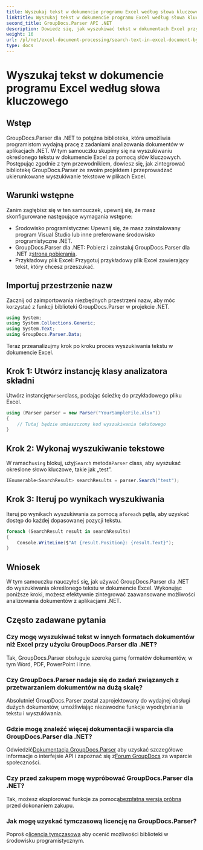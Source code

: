 ```yaml
---
title: Wyszukaj tekst w dokumencie programu Excel według słowa kluczowego
linktitle: Wyszukaj tekst w dokumencie programu Excel według słowa kluczowego
second_title: GroupDocs.Parser API .NET
description: Dowiedz się, jak wyszukiwać tekst w dokumentach Excel przy użyciu GroupDocs.Parser dla .NET. Zintegruj zaawansowane możliwości wyszukiwania tekstu z aplikacjami .NET.
weight: 16
url: /pl/net/excel-document-processing/search-text-in-excel-document-by-keyword/
type: docs
---
```

# Wyszukaj tekst w dokumencie programu Excel według słowa kluczowego

## Wstęp
GroupDocs.Parser dla .NET to potężna biblioteka, która umożliwia programistom wydajną pracę z zadaniami analizowania dokumentów w aplikacjach .NET. W tym samouczku skupimy się na wyszukiwaniu określonego tekstu w dokumencie Excel za pomocą słów kluczowych. Postępując zgodnie z tym przewodnikiem, dowiesz się, jak zintegrować bibliotekę GroupDocs.Parser ze swoim projektem i przeprowadzać ukierunkowane wyszukiwanie tekstowe w plikach Excel.
## Warunki wstępne
Zanim zagłębisz się w ten samouczek, upewnij się, że masz skonfigurowane następujące wymagania wstępne:
- Środowisko programistyczne: Upewnij się, że masz zainstalowany program Visual Studio lub inne preferowane środowisko programistyczne .NET.
-  GroupDocs.Parser dla .NET: Pobierz i zainstaluj GroupDocs.Parser dla .NET z[strona pobierania](https://releases.groupdocs.com/parser/net/).
- Przykładowy plik Excel: Przygotuj przykładowy plik Excel zawierający tekst, który chcesz przeszukać.

## Importuj przestrzenie nazw
Zacznij od zaimportowania niezbędnych przestrzeni nazw, aby móc korzystać z funkcji biblioteki GroupDocs.Parser w projekcie .NET.
```csharp
using System;
using System.Collections.Generic;
using System.Text;
using GroupDocs.Parser.Data;
```

Teraz przeanalizujmy krok po kroku proces wyszukiwania tekstu w dokumencie Excel.
## Krok 1: Utwórz instancję klasy analizatora składni
 Utwórz instancję`Parser`class, podając ścieżkę do przykładowego pliku Excel.
```csharp
using (Parser parser = new Parser("YourSampleFile.xlsx"))
{
    // Tutaj będzie umieszczony kod wyszukiwania tekstowego
}
```
## Krok 2: Wykonaj wyszukiwanie tekstowe
 W ramach`using` blokuj, użyj`Search` metoda`Parser` class, aby wyszukać określone słowo kluczowe, takie jak „test”.
```csharp
IEnumerable<SearchResult> searchResults = parser.Search("test");
```
## Krok 3: Iteruj po wynikach wyszukiwania
 Iteruj po wynikach wyszukiwania za pomocą a`foreach` pętla, aby uzyskać dostęp do każdej dopasowanej pozycji tekstu.
```csharp
foreach (SearchResult result in searchResults)
{
    Console.WriteLine($"At {result.Position}: {result.Text}");
}
```

## Wniosek
W tym samouczku nauczyłeś się, jak używać GroupDocs.Parser dla .NET do wyszukiwania określonego tekstu w dokumencie Excel. Wykonując poniższe kroki, możesz efektywnie zintegrować zaawansowane możliwości analizowania dokumentów z aplikacjami .NET.

## Często zadawane pytania
### Czy mogę wyszukiwać tekst w innych formatach dokumentów niż Excel przy użyciu GroupDocs.Parser dla .NET?
Tak, GroupDocs.Parser obsługuje szeroką gamę formatów dokumentów, w tym Word, PDF, PowerPoint i inne.
### Czy GroupDocs.Parser nadaje się do zadań związanych z przetwarzaniem dokumentów na dużą skalę?
Absolutnie! GroupDocs.Parser został zaprojektowany do wydajnej obsługi dużych dokumentów, umożliwiając niezawodne funkcje wyodrębniania tekstu i wyszukiwania.
### Gdzie mogę znaleźć więcej dokumentacji i wsparcia dla GroupDocs.Parser dla .NET?
 Odwiedzić[Dokumentacja GroupDocs.Parser](https://tutorials.groupdocs.com/parser/net/) aby uzyskać szczegółowe informacje o interfejsie API i zapoznać się z[Forum GroupDocs](https://forum.groupdocs.com/c/parser/17) za wsparcie społeczności.
### Czy przed zakupem mogę wypróbować GroupDocs.Parser dla .NET?
 Tak, możesz eksplorować funkcje za pomocą[bezpłatna wersja próbna](https://releases.groupdocs.com/) przed dokonaniem zakupu.
### Jak mogę uzyskać tymczasową licencję na GroupDocs.Parser?
 Poproś o[licencja tymczasowa](https://purchase.groupdocs.com/temporary-license/) aby ocenić możliwości biblioteki w środowisku programistycznym.